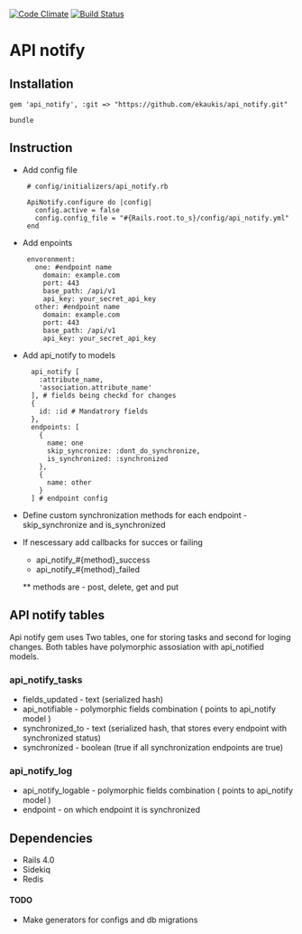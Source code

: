[![Code Climate](https://codeclimate.com/github/ekaukis/api_notify.png)](https://codeclimate.com/github/ekaukis/api_notify)
[![Build Status](https://travis-ci.org/ekaukis/api_notify.svg?branch=multiple_endpoints)](https://travis-ci.org/ekaukis/api_notify)

# API notify

## Installation

    gem 'api_notify', :git => "https://github.com/ekaukis/api_notify.git"

    bundle

## Instruction

 * Add config file

        # config/initializers/api_notify.rb

        ApiNotify.configure do |config|
          config.active = false
          config.config_file = "#{Rails.root.to_s}/config/api_notify.yml"
        end

 * Add enpoints

        envoronment:
          one: #endpoint name
            domain: example.com
            port: 443
            base_path: /api/v1
            api_key: your_secret_api_key
          other: #endpoint name
            domain: example.com
            port: 443
            base_path: /api/v1
            api_key: your_secret_api_key

 * Add api_notify to models

         api_notify [
           :attribute_name,
           'association.attribute_name'
         ], # fields being checkd for changes
         {
           id: :id # Mandatrory fields
         },
         endpoints: [
           {
             name: one
             skip_syncronize: :dont_do_synchronize,
             is_synchronized: :synchronized
           },
           {
             name: other
           }
         ] # endpoint config

 * Define custom synchronization methods for each endpoint - skip_synchronize and is_synchronized

 * If nescessary add callbacks for succes or failing

   * api_notify_#{method}_success
   * api_notify_#{method}_failed

   ** methods are - post, delete, get and put

## API notify tables
Api notify gem uses Two tables, one for storing tasks and second for loging changes.
Both tables have polymorphic assosiation with api_notified models.
### api_notify_tasks
 * fields_updated - text (serialized hash)
 * api_notifiable - polymorphic fields combination ( points to api_notify model )
 * synchronized_to - text (serialized hash, that stores every endpoint with synchronized status)
 * synchronized - boolean (true if all synchronization endpoints are true)

### api_notify_log
 * api_notify_logable - polymorphic fields combination ( points to api_notify model )
 * endpoint - on which endpoint it is synchronized


## Dependencies
 * Rails 4.0
 * Sidekiq
 * Redis

#### TODO
  * Make generators for configs and db migrations

